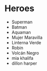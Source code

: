 # Heroes

* Superman
* Batman
* Aquaman
* Mujer Maravilla
* Linterna Verde
* Robin
* Volcán Negro
* mia khalifa
* dillon harper
